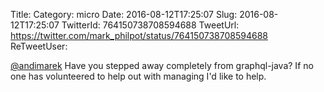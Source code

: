 Title: 
Category: micro
Date: 2016-08-12T17:25:07
Slug: 2016-08-12T17:25:07
TwitterId: 764150738708594688
TweetUrl: https://twitter.com/mark_philpot/status/764150738708594688
ReTweetUser: 

[@andimarek](https://twitter.com/andimarek) Have you stepped away completely from graphql-java? If no one has volunteered to help out with managing I'd like to help.